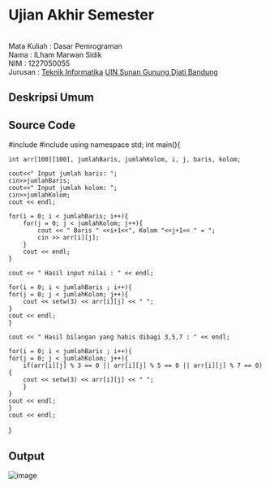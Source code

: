 # Ujian Akhir Semester 
<br>Mata Kuliah : Dasar Pemrograman
<br> Nama		    : ILham Marwan Sidik
<br>NIM			    : 1227050055
<br>Jurusan		  : [Teknik Informatika](http://if.uinsgd.ac.id/) [UIN Sunan Gunung Djati Bandung](https://uinsgd.ac.id/) 

## Deskripsi Umum

## Source Code
#include <iostream>
#include <iomanip>
using namespace std;
int main(){
    
	int arr[100][100], jumlahBaris, jumlahKolom, i, j, baris, kolom;

    cout<<" Input jumlah baris: "; 
	cin>>jumlahBaris;
    cout<<" Input jumlah kolom: "; 
	cin>>jumlahKolom;
    cout << endl;

    for(i = 0; i < jumlahBaris; i++){
        for(j = 0; j < jumlahKolom; j++){
            cout << " Baris " <<i+1<<", Kolom "<<j+1<< " = ";
            cin >> arr[i][j];
        }
        cout << endl;
    }

    cout << " Hasil input nilai : " << endl;

    for(i = 0; i < jumlahBaris ; i++){
    for(j = 0; j < jumlahKolom; j++){
        cout << setw(3) << arr[i][j] << " ";
    }
    cout << endl;
    }

    cout << " Hasil bilangan yang habis dibagi 3,5,7 : " << endl;

    for(i = 0; i < jumlahBaris ; i++){
    for(j = 0; j < jumlahKolom; j++){
        if(arr[i][j] % 3 == 0 || arr[i][j] % 5 == 0 || arr[i][j] % 7 == 0){
        cout << setw(3) << arr[i][j] << " ";
        }
    }
    cout << endl;
    }
	cout << endl;
}

## Output
![image](https://user-images.githubusercontent.com/121008252/208377766-5be6b7da-d6c5-4a30-99bb-608306ca6ca8.png)
